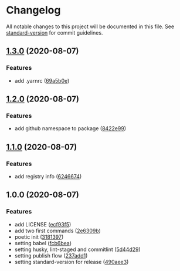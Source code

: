# Changelog

All notable changes to this project will be documented in this file. See [standard-version](https://github.com/conventional-changelog/standard-version) for commit guidelines.

## [1.3.0](https://github.com/jesusgoku/node-cli-getting-started/compare/v1.2.0...v1.3.0) (2020-08-07)


### Features

* add .yarnrc ([69a5b0e](https://github.com/jesusgoku/node-cli-getting-started/commit/69a5b0ed88d7931368b717633fd573672487bffb))

## [1.2.0](https://github.com/jesusgoku/node-cli-getting-started/compare/v1.1.0...v1.2.0) (2020-08-07)


### Features

* add github namespace to package ([8422e99](https://github.com/jesusgoku/node-cli-getting-started/commit/8422e9944650d01f999ba18853af860d799635c9))

## [1.1.0](https://github.com/jesusgoku/node-cli-getting-started/compare/v1.0.0...v1.1.0) (2020-08-07)


### Features

* add registry info ([6246674](https://github.com/jesusgoku/node-cli-getting-started/commit/6246674f35a93aecd91f943b0d2e126e81b40e20))

## 1.0.0 (2020-08-07)


### Features

* add LICENSE ([ecf93f5](https://github.com/jesusgoku/node-cli-getting-started/commit/ecf93f5adfd2f558bdb4bfc04bda3ebcdb94108a))
* add two first commands ([2e6309b](https://github.com/jesusgoku/node-cli-getting-started/commit/2e6309bdf4f3c05608036182df6e01ca9d6c5a43))
* poetic init ([3181397](https://github.com/jesusgoku/node-cli-getting-started/commit/3181397c91ff7f44cb020be670490c3ff5b6400c))
* setting babel ([fcb6bea](https://github.com/jesusgoku/node-cli-getting-started/commit/fcb6bea694f7f2c1ec3d4a44e4a68a869fe6cf7e))
* setting husky, lint-staged and commitlint ([5d44d29](https://github.com/jesusgoku/node-cli-getting-started/commit/5d44d2985a60c357f1e51e576ce27556340948df))
* setting publish flow ([237add1](https://github.com/jesusgoku/node-cli-getting-started/commit/237add10e755052fa68d3a02d8fc4dbc416472c1))
* setting standard-version for release ([490aee3](https://github.com/jesusgoku/node-cli-getting-started/commit/490aee3fdd7dda76a25705973fb43e972f2ce4ea))
